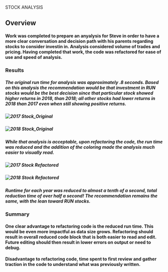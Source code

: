 STOCK ANALYSIS
## Overview
#### Work was completed to prepare an anyalysis for Steve in order to have a more clear conversation and decision path with his parents regarding stocks to consider investin in. Analysis considered volume of trades and pricing. Having completed that work, the code was refactored for ease of use and speed of analysis.

### Results

##### The original run time for analysis was approximately .8 seconds. Based on this analysis the recommendation would be that investment in RUN stocks would be the best decision since that particular stock showed higher returns in 2018, than 2018; all other stocks had lower returns in 2018 than 2017 even when still showing positive returns. 

##### ![2017 Stock_Original](https://user-images.githubusercontent.com/96299861/148297516-43898da0-b37b-45a1-939f-b555bb8a3ba1.PNG)
##### ![2018 Stock_Original](https://user-images.githubusercontent.com/96299861/148297646-ab079df0-48c5-453a-b112-3b1a3ed48378.PNG)

##### While that analysis is acceptable, upon refactoring the code, the run time was reduced and the addition of the coloring made the analysis much easier to visually read. 

##### ![2017 Stock Refactored](https://user-images.githubusercontent.com/96299861/148298202-66a4981a-42c4-4385-9d74-c9be28a126ac.PNG)
##### ![2018 Stock Refactored](https://user-images.githubusercontent.com/96299861/148298231-3406f3a8-e836-414a-9f35-5985eec12c24.PNG)

##### Runtime for each year was reduced to almost a tenth of a second, total reduction time of over half a second!  The recommendation remains the same, with the lean toward RUN stocks.

### Summary
#### One clear advantage to refactoring code is the reduced run time. This would be even more impactful as data size grows.  Refactoring should result in overall reduced code block that is both easier to read and edit.  Future editing should then result in lower errors on output or need to debug.

#### Disadvantage to refactoring code, time spent to first review and gather traction in the code to understand what was previously written. 
